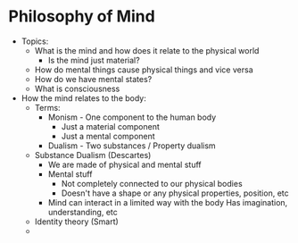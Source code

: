 # Philosophy of Mind
* Topics:
  * What is the mind and how does it relate to the physical world
    * Is the mind just material?
  * How do mental things cause physical things and vice versa
  * How do we have mental states?
  * What is consciousness
* How the mind relates to the body:
  * Terms:
    * Monism - One component to the human body
      * Just a material component
      * Just a mental component
    * Dualism - Two substances / Property dualism
  * Substance Dualism (Descartes)
    * We are made of physical and mental stuff
    * Mental stuff
      * Not completely connected to our physical bodies
      * Doesn't have a shape or any physical properties, position, etc
    * Mind can interact in a limited way with the body
    Has imagination, understanding, etc
  * Identity theory (Smart)
  *
